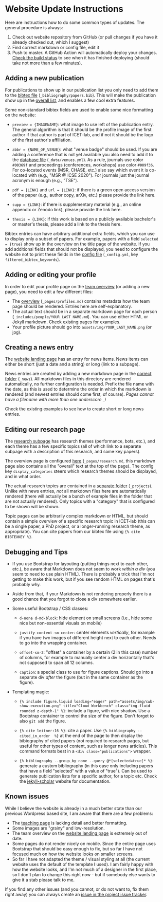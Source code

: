 # Website Update Instructions

Here are instructions how to do some common types of updates. The general procedure is always:

1. Check out website repository from GitHub (or pull changes if you have it already checked out, which I suggest)
2. Find correct markdown or config file, edit it
3. Push to master. A GitHub Action will automatically deploy your changes. [Check the build status](https://github.com/icetlab/icetlab.github.io/actions) to see when it has finished deploying (should take not more than a few minutes).

## Adding a new publication

For publications to show up in our publication list you only need to add them to the [bibtex file](https://github.com/icetlab/icetlab.github.io/blob/master/_bibliography/papers.bib) (`_bibliography/papers.bib`). This will make the publication show up in the [overall list](https://www.icet-lab.eu/publications/), and enables a few cool extra features.

Some non-standard bibtex fields are used to enable some nice formatting on the website:

- `preview = {IMAGENAME}`: what image to use left of the publication entry. The general algorithm is that it should be the profile image of the first author if that author is part of ICET-lab, and if not it should be the logo of the first author's affiliation.

- `abbr = {NAME_OF_VENUE}`: what "venue badge" should be used. If you are adding a conference that is not yet available you also need to add it to the [database file](https://github.com/icetlab/icetlab.github.io/blob/master/_data/venues.yml) (`_data/venues.yml`). As a rule, journals use color `#00369f` and proceedings (conferences, workshops) use color `#009f36`. For co-located events (MSR, CHASE, etc.) also say which event it is co-located with (e.g., "MSR @ ICSE 2020"). For journals just the journal acronym is enough (e.g., "TSE").

- `pdf = {LINK}` and `url = {LINK}`: if there is a green open access version of the paper (e.g., author copy, arXiv, etc.) please provide the link here.

- `supp = {LINK}`: if there is supplementary material (e.g., an online appendix or Zenodo link), please provide the link here.

- `thesis = {LINK}`: if this work is based on a publicly available bachelor's or master's thesis, please add a link to the thesis here.

Bibtex entries can have arbitrary additional extra fields, which you can use to display only a subset of papers. For example, papers with a field `selected = {true}` show up in the overview on the title page of the website. If you add additional fields that should not be displayed, you need to configure the website not to print these fields in the [config file](https://github.com/icetlab/icetlab.github.io/blob/master/_config.yml) (`_config.yml`, key `filtered_bibtex_keywords`).

## Adding or editing your profile

In order to edit your profile page on the [team overview](https://www.icet-lab.eu/people/) (or adding a new page), you need to edit a few different files:

- The [overview](https://github.com/icetlab/icetlab.github.io/blob/master/_pages/profiles.md) (`_pages/profiles.md`) contains metadata how the team page should be rendered. Entries here are self-explanatory.
- The actual text should be in a separate markdown page for each person (`_includes/people/YOUR_LAST_NAME.md`). You can use either HTML or Jekyll markdown. Check existing pages for examples.
- Your profile picture should go into `assets/img/YOUR_LAST_NAME.png` (or jpg).

## Creating a news entry

The [website landing page](https://www.icet-lab.eu) has an entry for news items. News items can either be short (just a date and a string) or long (link to a subpage).

News entries are created by adding a new markdown page in the [correct folder](https://github.com/icetlab/icetlab.github.io/tree/master/_news) (`_news`). All markdown files in this directory are rendered automatically, no further configuration is needed. Prefix the file name with the date, as this is used to determine the order in which the markdown is rendered (and newest entries should come first, of course). *Pages cannot have a filename with more than one underscore `_`!*

Check the existing examples to see how to create short or long news entries.

## Editing our research page

The [research subpage](https://www.icet-lab.eu/research/) has research themes (performance, bots, etc.), and each theme has a few specific topics (all of which link to a separate subpage with a description of this research, and some key papers).

The overview page is configured [here](https://github.com/icetlab/icetlab.github.io/blob/master/_pages/research.md) (`_pages/research.md`, this markdown page also contains all the "overall" text at the top of the page). The config key `display_categories` steers which research themes should be displayed, and in what order.

The actual research topics are contained in a [separate folder](https://github.com/icetlab/icetlab.github.io/tree/master/_projects) (`_projects`). Unlike with news entries, *not* all markdown files here are automatically rendered (there will actually be a bunch of example files in the folder that are not actually rendered). Only topics with a "category" that is configured to be shown will be shown.

Topic pages can be arbitrarily complex markdown or HTML, but should contain a simple overview of a specific research topic in ICET-lab (this can be a single paper, a PhD project, or a longer-running research theme, as appropriate). You can cite papers from our bibtex file using `{% cite BIBTEXKEY %}`.

## Debugging and Tips

- If you use Bootstrap for layouting (putting things next to each other, etc.), be aware that Markdown does not seem to work *within a div* (you seem to need to use plain HTML). There is probably a trick that I'm not getting to make this work, but if you see random HTML on pages that's probably why.

- Aside from that, if your Markdown is not rendering properly there is a good chance that you forgot to close a div somewhere earlier.

- Some useful Bootstrap / CSS classes:
    - `d-none d-md-block`: hide element on small screens (i.e., hide some nice but non-essential visuals on mobile)

    - `justify-content-sm-center`: center elements *vertically*, for example if you have two images of different height next to each other. Needs to go into the wrapping container.

    - `offset-sm-2`: "offset" a container by a certain (2 in this case) number of columns, for example to manually center a div horizontally that's not supposed to span all 12 columns.

    - `caption`: a special class to use for figure captions. Should go into a separate div *after* the figure (but in the same container as the figure).

- Templating magic:
    - `{% include figure.liquid loading="eager" path="assets/img/cwb-show-execution.png" title="Cloud Workbench" class="img-fluid rounded z-depth-1" %}`: include a figure, with nice shadow. Use a Bootstrap container to control the size of the figure. Don't forget to also `git add` the figure.
    
    - `{% cite leitner:16 %}`: cite a paper. Use `{% bibliography --cited_in_order  %}` at the end of the page to then display the bibiography of cited papers (not required to research pages, but useful for other types of content, such as longer news articles). This command formats best in a `<div class="publications">` wrapper.
    
    - `{% bibliography --group_by none --query @*[selected=true]* %}`: generate a custom bibliography (in this case only including papers that have a field "selected" with a value of "true"). Can be used to generate publication lists for a specific author, for a topic etc. Check the [jekyll-scholar](https://github.com/inukshuk/jekyll-scholar) website for documentation.

## Known issues

While I believe the website is already in a much better state than our previous Wordpress based site, I am aware that there are a few problems:

- The [teaching page](https://www.icet-lab.eu/teaching/) is lacking detail and better formatting.
- Some images are "grainy" and low-resolution.
- The team overview on the [website landing page](https://www.icet-lab.eu) is extremely out of date.
- Some pages do not render nicely on mobile. Since the entire page uses Bootstrap that should be easy enough to fix, but so far I have not focused much on how the website looks on smaller screens.
- So far I have not adapted the theme / visual styling at all (the current website uses the default of the template I used). I am fairly happy with how the website looks, and I'm not much of a designer in the first place, so I don't plan to change this right now - but if somebody else wants to give it a stab please talk to me.

If you find any other issues (and you cannot, or do not want to, fix them right away) you can always create an [issue in the project issue tracker](https://github.com/icetlab/icetlab.github.io/issues).